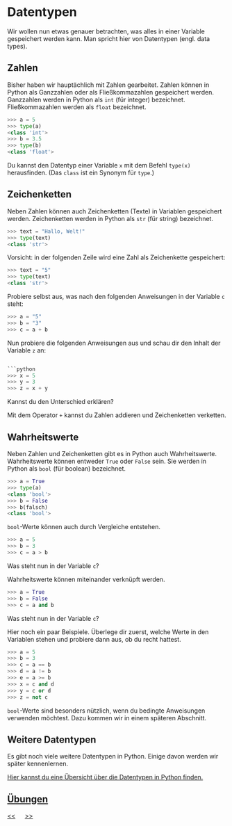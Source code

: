 # Datentypen

Wir wollen nun etwas genauer betrachten, 
was alles in einer Variable gespeichert werden kann.
Man spricht hier von Datentypen (engl. data types).

## Zahlen

Bisher haben wir hauptächlich mit Zahlen gearbeitet.
Zahlen können in Python als Ganzzahlen oder als Fließkommazahlen gespeichert werden.
Ganzzahlen werden in Python als `int` (für integer) bezeichnet.
Fließkommazahlen werden als `float` bezeichnet.

```python
>>> a = 5
>>> type(a)
<class 'int'>
>>> b = 3.5
>>> type(b)
<class 'float'>
```

Du kannst den Datentyp einer Variable `x` mit dem Befehl `type(x)` herausfinden.
(Das `class` ist ein Synonym für `type`.)

## Zeichenketten

Neben Zahlen können auch Zeichenketten (Texte) in Variablen gespeichert werden.
Zeichenketten werden in Python als `str` (für string) bezeichnet.

```python
>>> text = "Hallo, Welt!"
>>> type(text)
<class 'str'>
```

Vorsicht: in der folgenden Zeile wird eine Zahl als Zeichenkette gespeichert:

```python
>>> text = "5"
>>> type(text)
<class 'str'>
```

Probiere selbst aus, was nach den folgenden Anweisungen in der Variable `c` steht:

```python
>>> a = "5"
>>> b = "3"
>>> c = a + b
```

Nun probiere die folgenden Anweisungen aus und schau dir den Inhalt der Variable `z` an:

```python

```python
>>> x = 5
>>> y = 3
>>> z = x + y
```

Kannst du den Unterschied erklären?

Mit dem Operator `+` kannst du Zahlen addieren und Zeichenketten verketten.

## Wahrheitswerte

Neben Zahlen und Zeichenketten gibt es in Python auch Wahrheitswerte.
Wahrheitswerte können entweder `True` oder `False` sein.
Sie werden in Python als `bool` (für boolean) bezeichnet.

```python
>>> a = True
>>> type(a)
<class 'bool'>
>>> b = False
>>> b(falsch)
<class 'bool'>
```

`bool`-Werte können auch durch Vergleiche entstehen.

```python
>>> a = 5
>>> b = 3
>>> c = a > b
```

Was steht nun in der Variable `c`?

Wahrheitswerte können miteinander verknüpft werden.

```python
>>> a = True
>>> b = False
>>> c = a and b
```


Was steht nun in der Variable `c`?

Hier noch ein paar Beispiele. Überlege dir zuerst, welche Werte in den 
Variablen stehen und probiere dann aus, ob du recht hattest.

```python
>>> a = 5
>>> b = 3
>>> c = a == b
>>> d = a != b
>>> e = a >= b
>>> x = c and d
>>> y = c or d
>>> z = not c
``` 

`bool`-Werte sind besonders nützlich, wenn du bedingte Anweisungen verwenden möchtest.
Dazu kommen wir in einem späteren Abschnitt.



## Weitere Datentypen

Es gibt noch viele weitere Datentypen in Python.
Einige davon werden wir später kennenlernen.

[Hier kannst du eine Übersicht über die Datentypen in Python finden.](https://www.w3schools.com/python/python_datatypes.asp)

## [Übungen](../uebungen/UE_D1_Datentypen.md)


[<<](D0_Variablen.md) &emsp; [>>](E0_Script.md)